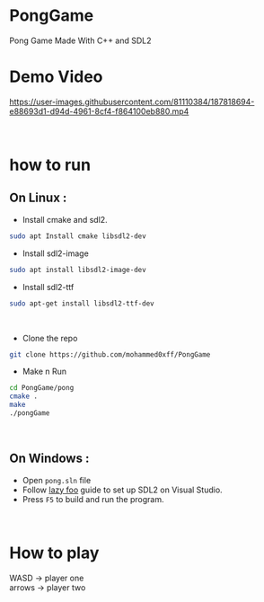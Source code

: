# PongGame
Pong Game Made With C++ and SDL2
<br/>

# Demo Video
https://user-images.githubusercontent.com/81110384/187818694-e88693d1-d94d-4961-8cf4-f864100eb880.mp4


<br/>

# how to run

## On Linux :

* Install cmake and sdl2.
```bash
sudo apt Install cmake libsdl2-dev
```

* Install sdl2-image 
```bash 
sudo apt install libsdl2-image-dev
```

* Install sdl2-ttf 
```bash 
sudo apt-get install libsdl2-ttf-dev
```

<br/>

* Clone the repo 
```bash 
git clone https://github.com/mohammed0xff/PongGame
```

* Make n Run
```bash
cd PongGame/pong 
cmake . 
make 
./pongGame
```
<br/>

## On Windows : 

* Open `pong.sln` file
* Follow [lazy foo](https://lazyfoo.net/tutorials/SDL/01_hello_SDL/windows/msvc2019/index.php) guide to set up SDL2 on Visual Studio.
* Press `F5` to build and run the program.

<br/>

# How to play  
  WASD   -> player one 
  <br/>
  arrows -> player two 
